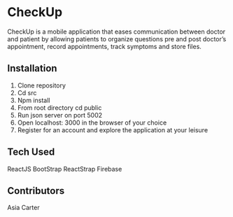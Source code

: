 # CheckUp

CheckUp is a mobile application that eases communication between doctor and patient by allowing patients to organize questions pre and post doctor’s appointment, record appointments, track symptoms and store files. 

## Installation

1. Clone repository
1. Cd src
1. Npm install
1. From root directory cd public
1. Run json server on port 5002 
1. Open localhost: 3000 in the browser of your choice 
1. Register for an account and explore the application at your leisure

## Tech Used

ReactJS
BootStrap
ReactStrap
Firebase 

## Contributors 
Asia Carter
